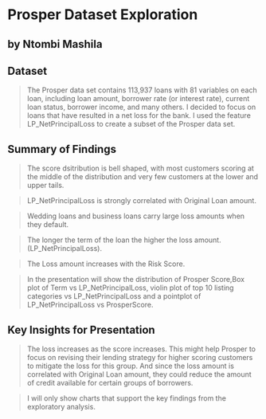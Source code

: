 # Prosper Dataset Exploration
## by Ntombi Mashila


## Dataset

>The Prosper data set contains 113,937 loans with 81 variables on each loan, including loan amount, borrower rate (or interest rate), current loan status, borrower income, and many others. I decided to focus on loans that have resulted in a net loss for the bank. I used the feature LP_NetPrincipalLoss to create a subset of the Prosper data set.


## Summary of Findings

>The score dsitribution is bell shaped, with most customers scoring at the middle of the distribution and very few customers at the lower and upper tails. 

>LP_NetPrincipalLoss is strongly correlated with Original Loan amount. 

>Wedding loans and business loans carry large loss amounts when they default.

>The longer the term of the loan the higher the loss amount.(LP_NetPrincipalLoss).

>The Loss amount increases with the Risk Score.

>In the presentation will show the distribution of Prosper Score,Box plot of Term vs LP_NetPrincipalLoss, violin plot of top 10 listing categories vs LP_NetPrincipalLoss and a pointplot of LP_NetPrincipalLoss vs ProsperScore.


## Key Insights for Presentation

>The loss increases as the score increases. This might help Prosper to focus on revising their lending strategy for higher scoring customers to mitigate the loss for this group. And since the loss amount is correlated with Original Loan amount, they could reduce the amount of credit available for certain groups of borrowers.

>I will only show charts that support the key findings from the exploratory analysis.